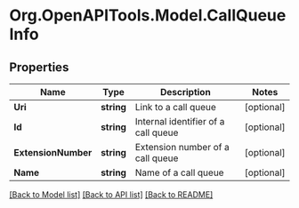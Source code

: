 
# Org.OpenAPITools.Model.CallQueueInfo

## Properties

Name | Type | Description | Notes
------------ | ------------- | ------------- | -------------
**Uri** | **string** | Link to a call queue | [optional] 
**Id** | **string** | Internal identifier of a call queue | [optional] 
**ExtensionNumber** | **string** | Extension number of a call queue | [optional] 
**Name** | **string** | Name of a call queue | [optional] 

[[Back to Model list]](../README.md#documentation-for-models)
[[Back to API list]](../README.md#documentation-for-api-endpoints)
[[Back to README]](../README.md)

